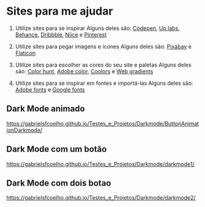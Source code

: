 
# Sites para me ajudar

1. Utilize sites para se inspirar
Alguns deles são: [Codepen](https://codepen.io/), [Up labs](https://www.uplabs.com/search?q=portfolio), [Behance](https://www.behance.net), [Dribbble](https://dribbble.com), [Niice](https://niice.co) e [Pinterest](https://br.pinterest.com)

2. Utilize sites para pegar imagens e ícones
Alguns deles são: [Pixabay](https://pixabay.com/pt/) e [Flaticon](https://www.flaticon.com/)

3. Utilize sites para escolher as cores do seu site e paletas
Alguns deles são: [Color hunt](https://colorhunt.co/), [Adobe color](https://color.adobe.com/pt/create), [Coolors](https://coolors.co/) e [Web gradients](https://webgradients.com/)

4. Utilize sites para se inspirar em fontes e importá-las
Alguns deles são: [Adobe fonts](https://fonts.adobe.com) e [Google fonts](https://fonts.google.com/)



## Dark Mode animado
https://gabrielsfcoelho.github.io/Testes_e_Projetos/Darkmode/ButtonAnimationDarkmode/
## Dark Mode com um botão
https://gabrielsfcoelho.github.io/Testes_e_Projetos/Darkmode/darkmode1/
## Dark Mode com dois botao 
https://gabrielsfcoelho.github.io/Testes_e_Projetos/Darkmode/darkmode2/
